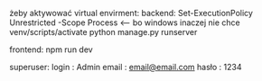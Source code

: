 żeby aktywować virtual envirment:
backend:
Set-ExecutionPolicy Unrestricted -Scope Process   <-- bo windows inaczej nie chce
venv/scripts/activate
python manage.py runserver


frontend:
npm run dev



superuser:
  login : Admin
	email : email@email.com
	hasło : 1234
